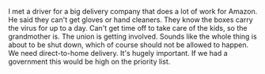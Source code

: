 I met a driver for a big delivery company that does a lot of work for Amazon. He said they can't get gloves or hand cleaners. They know the boxes carry the virus for up to a day. Can't get time off to take care of the kids, so the grandmother is. The union is getting involved. Sounds like the whole thing is about to be shut down, which of course should not be allowed to happen. We need direct-to-home delivery. It's hugely important. If we had a government this would be high on the priority list. 
